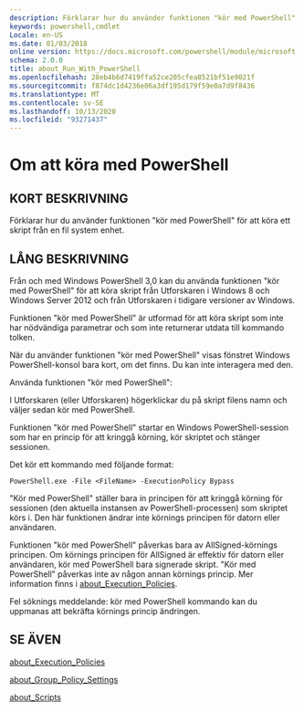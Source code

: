 ```yaml
---
description: Förklarar hur du använder funktionen "kör med PowerShell" för att köra ett skript från en fil system enhet.
keywords: powershell,cmdlet
Locale: en-US
ms.date: 01/03/2018
online version: https://docs.microsoft.com/powershell/module/microsoft.powershell.core/about/about_run_with_powershell?view=powershell-5.1&WT.mc_id=ps-gethelp
schema: 2.0.0
title: about_Run_With_PowerShell
ms.openlocfilehash: 28eb4b6d7419ffa52ce205cfea8521bf51e9021f
ms.sourcegitcommit: f874dc1d4236e06a3df195d179f59e0a7d9f8436
ms.translationtype: MT
ms.contentlocale: sv-SE
ms.lasthandoff: 10/13/2020
ms.locfileid: "93271437"
---
```

# <a name="about-run-with-powershell"></a>Om att köra med PowerShell

## <a name="short-description"></a>KORT BESKRIVNING

Förklarar hur du använder funktionen "kör med PowerShell" för att köra ett skript från en fil system enhet.

## <a name="long-description"></a>LÅNG BESKRIVNING

Från och med Windows PowerShell 3,0 kan du använda funktionen "kör med PowerShell" för att köra skript från Utforskaren i Windows 8 och Windows Server 2012 och från Utforskaren i tidigare versioner av Windows.

Funktionen "kör med PowerShell" är utformad för att köra skript som inte har nödvändiga parametrar och som inte returnerar utdata till kommando tolken.

När du använder funktionen "kör med PowerShell" visas fönstret Windows PowerShell-konsol bara kort, om det finns. Du kan inte interagera med den.

Använda funktionen "kör med PowerShell":

I Utforskaren (eller Utforskaren) högerklickar du på skript filens namn och väljer sedan kör med PowerShell.

Funktionen "kör med PowerShell" startar en Windows PowerShell-session som har en princip för att kringgå körning, kör skriptet och stänger sessionen.

Det kör ett kommando med följande format:

```
PowerShell.exe -File <FileName> -ExecutionPolicy Bypass
```

"Kör med PowerShell" ställer bara in principen för att kringgå körning för sessionen (den aktuella instansen av PowerShell-processen) som skriptet körs i.
Den här funktionen ändrar inte körnings principen för datorn eller användaren.

Funktionen "kör med PowerShell" påverkas bara av AllSigned-körnings principen. Om körnings principen för AllSigned är effektiv för datorn eller användaren, kör med PowerShell bara signerade skript. "Kör med PowerShell" påverkas inte av någon annan körnings princip. Mer information finns i [about_Execution_Policies](about_Execution_Policies.md).

Fel söknings meddelande: kör med PowerShell kommando kan du uppmanas att bekräfta körnings princip ändringen.

## <a name="see-also"></a>SE ÄVEN

[about_Execution_Policies](about_Execution_Policies.md)

[about_Group_Policy_Settings](about_Group_Policy_Settings.md)

[about_Scripts](about_Scripts.md)
